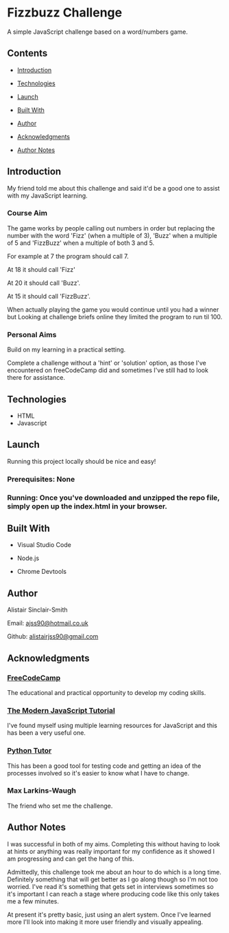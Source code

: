 # Fizzbuzz Challenge

A simple JavaScript challenge based on a word/numbers game.

## Contents

- [Introduction](#Introduction)

- [Technologies](#Technologies)

- [Launch](#Launch)

- [Built With](#Built-With)

- [Author](#Author)

- [Acknowledgments](#Acknowledgments)

- [Author Notes](#Author-Notes)


## Introduction

My friend told me about this challenge and said it'd be a good one to assist with my JavaScript learning.

### Course Aim

The game works by people calling out numbers in order but replacing the number with the word 'Fizz' (when a multiple of 3), 'Buzz' when a multiple of 5 and 'FizzBuzz' when a multiple of both 3 and 5.

For example at 7 the program should call 7.

At 18 it should call 'Fizz'

At 20 it should call 'Buzz'.

At 15 it should call 'FizzBuzz'.

When actually playing the game you would continue until you had a winner but Looking at challenge briefs online they limited the program to run til 100.

### Personal Aims

Build on my learning in a practical setting.

Complete a challenge without a 'hint' or 'solution' option, as those I've encountered on freeCodeCamp did and sometimes I've still had to look there for assistance.


## Technologies

- HTML
- Javascript

## Launch

Running this project locally should be nice and easy!

### Prerequisites: None

### Running: Once you've downloaded and unzipped the repo file, simply open up the index.html in your browser.


## Built With

- Visual Studio Code

- Node.js

- Chrome Devtools

## Author

Alistair Sinclair-Smith

Email: [ajss90@hotmail.co.uk](ajss90@hotmail.co.uk)

Github: [alistairjss90@gmail.com](alistairjss90@gmail.com)


## Acknowledgments

### [FreeCodeCamp](https://www.freecodecamp.org/)
The educational and practical opportunity to develop my coding skills.

### [The Modern JavaScript Tutorial](https://javascript.info/)
I've found myself using multiple learning resources for JavaScript and this has been a very useful one.

### [Python Tutor](http://pythontutor.com/)
This has been a good tool for testing code and getting an idea of the processes involved so it's easier to know what I have to change.

### Max Larkins-Waugh
The friend who set me the challenge.


## Author Notes

I was successful in both of my aims. Completing this without having to look at hints or anything was really important for my confidence as it showed I am progressing and can get the hang of this.

Admittedly, this challenge took me about an hour to do which is a long time. Definitely something that will get better as I go along though so I'm not too worried. I've read it's something that gets set in interviews sometimes so it's important I can reach a stage where producing code like this only takes me a few minutes.

At present it's pretty basic, just using an alert system. Once I've learned more I'll look into making it more user friendly and visually appealing.
